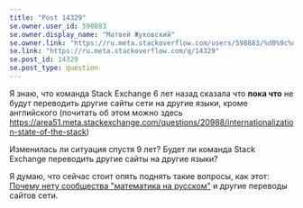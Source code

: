 ```yaml
---
title: "Post 14329"
se.owner.user_id: 598883
se.owner.display_name: "Матвей Жуковский"
se.owner.link: "https://ru.meta.stackoverflow.com/users/598883/%d0%9c%d0%b0%d1%82%d0%b2%d0%b5%d0%b9-%d0%96%d1%83%d0%ba%d0%be%d0%b2%d1%81%d0%ba%d0%b8%d0%b9"
se.link: "https://ru.meta.stackoverflow.com/q/14329"
se.post_id: 14329
se.post_type: question
---
```

<p>Я знаю, что команда Stack Exchange 6 лет назад сказала что <strong>пока что</strong> не будут переводить другие сайты сети на другие языки, кроме английского (почитать об этом можно здесь
<a href="https://area51.meta.stackexchange.com/questions/20988/internationalization-state-of-the-stack">https://area51.meta.stackexchange.com/questions/20988/internationalization-state-of-the-stack</a>)</p>
<p>Изменилась ли ситуация спустя 9 лет? Будет ли команда Stack Exchange переводить другие сайты на другие языки?</p>
<p>Я думаю, что сейчас стоит опять поднять такие вопросы, как этот:
<a href="https://ru.meta.stackoverflow.com/questions/7423">Почему нету сообщества &quot;математика на русском&quot;</a> и другие переводы сайтов сети.</p>

